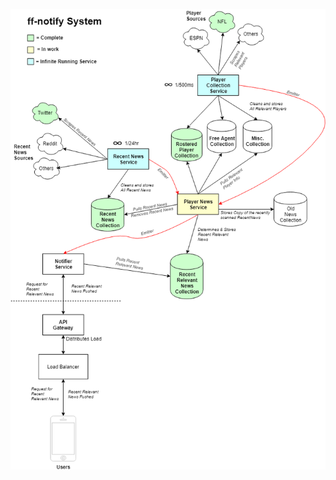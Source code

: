 ![](https://raw.githubusercontent.com/mpcen/ff-notify-api/master/wiki/diagrams/ff-notify%20system.png)
